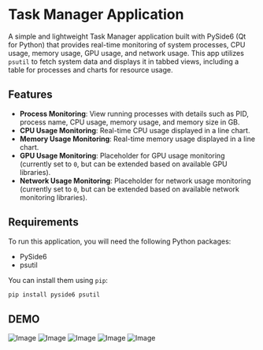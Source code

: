 # Task Manager Application

A simple and lightweight Task Manager application built with PySide6 (Qt for Python) that provides real-time monitoring of system processes, CPU usage, memory usage, GPU usage, and network usage. This app utilizes `psutil` to fetch system data and displays it in tabbed views, including a table for processes and charts for resource usage.

## Features

- **Process Monitoring**: View running processes with details such as PID, process name, CPU usage, memory usage, and memory size in GB.
- **CPU Usage Monitoring**: Real-time CPU usage displayed in a line chart.
- **Memory Usage Monitoring**: Real-time memory usage displayed in a line chart.
- **GPU Usage Monitoring**: Placeholder for GPU usage monitoring (currently set to `0`, but can be extended based on available GPU libraries).
- **Network Usage Monitoring**: Placeholder for network usage monitoring (currently set to `0`, but can be extended based on available network monitoring libraries).
  
## Requirements

To run this application, you will need the following Python packages:

- PySide6
- psutil

You can install them using `pip`:

```bash
pip install pyside6 psutil
```

## DEMO
![Image](https://github.com/user-attachments/assets/118b8b6b-46ae-46b2-ab57-3ae2d4951eed)
![Image](https://github.com/user-attachments/assets/56c29527-4b8c-48a4-8a6c-1771f8a32eb9)
![Image](https://github.com/user-attachments/assets/1411b5f6-c7ac-4d56-86e8-ce4cf9bc10bb)
![Image](https://github.com/user-attachments/assets/6c5c6c7d-8112-47c2-96dd-dec5a8f1697a)
![Image](https://github.com/user-attachments/assets/068f53de-72da-45e4-a444-0e73600a1784)
